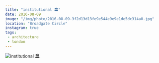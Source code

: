 ```yaml
---
title: "institutional 🏛"
date: 2016-08-09
image: "/img/photo/2016-08-09-3f2d13d13fe9e544e9e9e1de5dc314a0.jpg"
location: "Broadgate Circle"
instagram: true
tags:
 - architecture
 - london
---
```


![institutional 🏛](/img/photo/2016-08-09-3f2d13d13fe9e544e9e9e1de5dc314a0.jpg)
